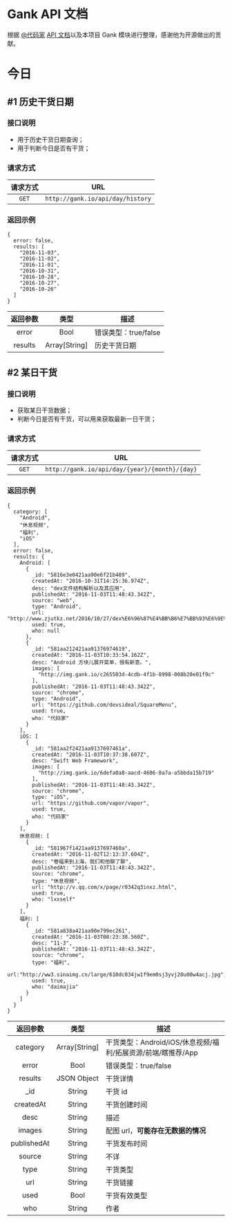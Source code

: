 # Gank API 文档

根据 [@代码家](https://github.com/daimajia) [API 文档](http://gank.io/api)以及本项目 Gank 模块进行整理，感谢他为开源做出的贡献。

# 今日

## #1 历史干货日期

### 接口说明

- 用于历史干货日期查询；
- 用于判断今日是否有干货；

### 请求方式

| 请求方式 | URL |
| :--: | -- |
| `GET` | `http://gank.io/api/day/history` |

### 返回示例

```
{
  error: false,
  results: [
    "2016-11-03",
    "2016-11-02",
    "2016-11-01",
    "2016-10-31",
    "2016-10-28",
    "2016-10-27",
    "2016-10-26"
  ]
}
```

| 返回参数 | 类型 | 描述 |
| :--: | :--:| -- |
| error | Bool | 错误类型：true/false |
| results | Array[String] | 历史干货日期 |

## #2 某日干货

### 接口说明

- 获取某日干货数据；
- 判断今日是否有干货，可以用来获取最新一日干货；

### 请求方式

| 请求方式 | URL |
| :--: | -- |
| `GET` | `http://gank.io/api/day/{year}/{month}/{day}` |

### 返回示例

```
{
  category: [
    "Android",
    "休息视频",
    "福利",
    "iOS"
  ],
  error: false,
  results: {
    Android: [
      {
        _id: "5816e3e0421aa90e6f21b489",
        createdAt: "2016-10-31T14:25:36.974Z",
        desc: "dex文件结构解析以及其应用",
        publishedAt: "2016-11-03T11:48:43.342Z",
        source: "web",
        type: "Android",
        url: "http://www.zjutkz.net/2016/10/27/dex%E6%96%87%E4%BB%B6%E7%BB%93%E6%9E%84%E5%8F%8A%E5%85%B6%E5%BA%94%E7%94%A8/",
        used: true,
        who: null
      },
      {
        _id: "581aa212421aa91376974619",
        createdAt: "2016-11-03T10:33:54.162Z",
        desc: "Android 方块儿展开菜单，很有新意。",
        images: [
          "http://img.gank.io/c265503d-4cdb-4f1b-8998-008b20e01f9c"
        ],
        publishedAt: "2016-11-03T11:48:43.342Z",
        source: "chrome",
        type: "Android",
        url: "https://github.com/devsideal/SquareMenu",
        used: true,
        who: "代码家"
      }
    ],
    iOS: [
      {
        _id: "581aa2f2421aa9137697461a",
        createdAt: "2016-11-03T10:37:38.607Z",
        desc: "Swift Web Framework",
        images: [
          "http://img.gank.io/6defa0a8-aacd-4606-8a7a-a5bbda15b719"
        ],
        publishedAt: "2016-11-03T11:48:43.342Z",
        source: "chrome",
        type: "iOS",
        url: "https://github.com/vapor/vapor",
        used: true,
        who: "代码家"
      }
    ],
    休息视频: [
      {
        _id: "581967f1421aa9137697460a",
        createdAt: "2016-11-02T12:13:37.604Z",
        desc: "卷福来到上海，我们和他聊了聊",
        publishedAt: "2016-11-03T11:48:43.342Z",
        source: "chrome",
        type: "休息视频",
        url: "http://v.qq.com/x/page/r0342q3inxz.html",
        used: true,
        who: "lxxself"
      }
    ],
    福利: [
      {
        _id: "581a838a421aa90e799ec261",
        createdAt: "2016-11-03T08:23:38.560Z",
        desc: "11-3",
        publishedAt: "2016-11-03T11:48:43.342Z",
        source: "chrome",
        type: "福利",
        url:"http://ww3.sinaimg.cn/large/610dc034jw1f9em0sj3yvj20u00w4acj.jpg",
        used: true,
        who: "daimajia"
      }
    ]
  }
}
```

| 返回参数 | 类型 | 描述 |
| :--: | :--:| -- |
| category | Array[String] | 干货类型：Android/iOS/休息视频/福利/拓展资源/前端/瞎推荐/App	|
| error | Bool | 错误类型：true/false |
| results | JSON Object | 干货详情 |
| _id | String | 干货 id |
| createdAt | String | 干货创建时间 |
| desc | String | 描述 |
| images | String | 配图 url，**可能存在无数据的情况** |
| publishedAt | String | 干货发布时间 |
| source | String | 不详 |
| type | String | 干货类型 |
| url | String | 干货链接 |
| used | Bool | 干货有效类型 |
| who | String | 作者 |
